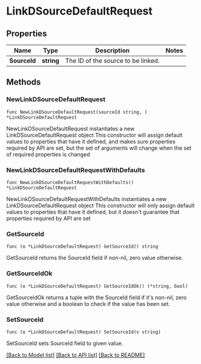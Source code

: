 # LinkDSourceDefaultRequest

## Properties

Name | Type | Description | Notes
------------ | ------------- | ------------- | -------------
**SourceId** | **string** | The ID of the source to be linked. | 

## Methods

### NewLinkDSourceDefaultRequest

`func NewLinkDSourceDefaultRequest(sourceId string, ) *LinkDSourceDefaultRequest`

NewLinkDSourceDefaultRequest instantiates a new LinkDSourceDefaultRequest object
This constructor will assign default values to properties that have it defined,
and makes sure properties required by API are set, but the set of arguments
will change when the set of required properties is changed

### NewLinkDSourceDefaultRequestWithDefaults

`func NewLinkDSourceDefaultRequestWithDefaults() *LinkDSourceDefaultRequest`

NewLinkDSourceDefaultRequestWithDefaults instantiates a new LinkDSourceDefaultRequest object
This constructor will only assign default values to properties that have it defined,
but it doesn't guarantee that properties required by API are set

### GetSourceId

`func (o *LinkDSourceDefaultRequest) GetSourceId() string`

GetSourceId returns the SourceId field if non-nil, zero value otherwise.

### GetSourceIdOk

`func (o *LinkDSourceDefaultRequest) GetSourceIdOk() (*string, bool)`

GetSourceIdOk returns a tuple with the SourceId field if it's non-nil, zero value otherwise
and a boolean to check if the value has been set.

### SetSourceId

`func (o *LinkDSourceDefaultRequest) SetSourceId(v string)`

SetSourceId sets SourceId field to given value.



[[Back to Model list]](../README.md#documentation-for-models) [[Back to API list]](../README.md#documentation-for-api-endpoints) [[Back to README]](../README.md)


